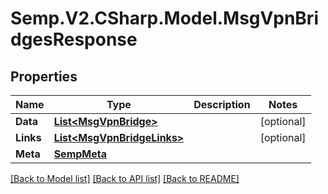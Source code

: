 # Semp.V2.CSharp.Model.MsgVpnBridgesResponse
## Properties

Name | Type | Description | Notes
------------ | ------------- | ------------- | -------------
**Data** | [**List&lt;MsgVpnBridge&gt;**](MsgVpnBridge.md) |  | [optional] 
**Links** | [**List&lt;MsgVpnBridgeLinks&gt;**](MsgVpnBridgeLinks.md) |  | [optional] 
**Meta** | [**SempMeta**](SempMeta.md) |  | 

[[Back to Model list]](../README.md#documentation-for-models) [[Back to API list]](../README.md#documentation-for-api-endpoints) [[Back to README]](../README.md)

